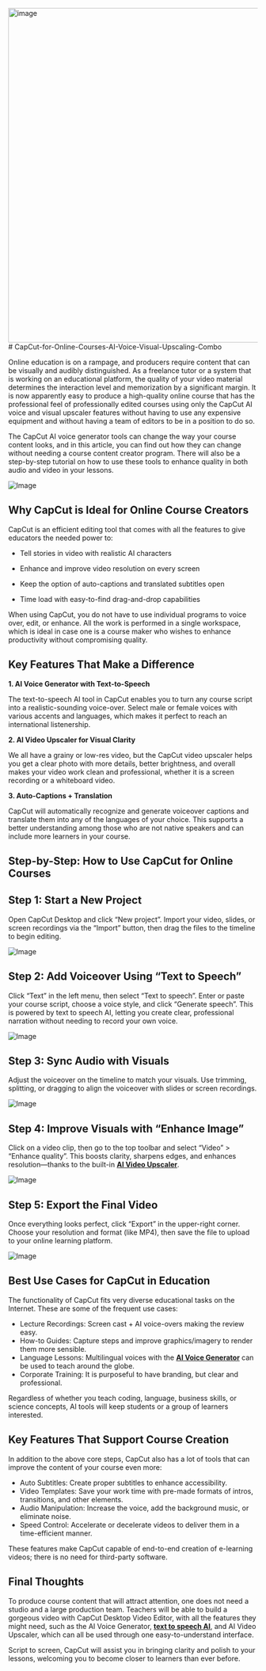 <img width="1280" height="676" alt="image" src="https://github.com/user-attachments/assets/50809359-a5f6-4284-b10b-284c115a1cb8" /># CapCut-for-Online-Courses-AI-Voice-Visual-Upscaling-Combo

Online education is on a rampage, and producers require content that can be visually and audibly distinguished. As a freelance tutor or a system that is working on an educational platform, the quality of your video material determines the interaction level and memorization by a significant margin. It is now apparently easy to produce a high-quality online course that has the professional feel of professionally edited courses using only the CapCut AI voice and visual upscaler features without having to use any expensive equipment and without having a team of editors to be in a position to do so.

The CapCut AI voice generator tools can change the way your course content looks, and in this article, you can find out how they can change without needing a course content creator program. There will also be a step-by-step tutorial on how to use these tools to enhance quality in both audio and video in your lessons.

![Image](https://i.ibb.co/JWtyYxH2/image1.jpg)

## Why CapCut is Ideal for Online Course Creators

CapCut is an efficient editing tool that comes with all the features to give educators the needed power to:

* Tell stories in video with realistic AI characters

* Enhance and improve video resolution on every screen

* Keep the option of auto-captions and translated subtitles open

* Time load with easy-to-find drag-and-drop capabilities

When using CapCut, you do not have to use individual programs to voice over, edit, or enhance. All the work is performed in a single workspace, which is ideal in case one is a course maker who wishes to enhance productivity without compromising quality.

## Key Features That Make a Difference

**1. AI Voice Generator with Text-to-Speech**

The text-to-speech AI tool in CapCut enables you to turn any course script into a realistic-sounding voice-over. Select male or female voices with various accents and languages, which makes it perfect to reach an international listenership.

**2. AI Video Upscaler for Visual Clarity**

We all have a grainy or low-res video, but the CapCut video upscaler helps you get a clear photo with more details, better brightness, and overall makes your video work clean and professional, whether it is a screen recording or a whiteboard video.

**3. Auto-Captions + Translation**

CapCut will automatically recognize and generate voiceover captions and translate them into any of the languages of your choice. This supports a better understanding among those who are not native speakers and can include more learners in your course.

## Step-by-Step: How to Use CapCut for Online Courses

## Step 1: Start a New Project

Open CapCut Desktop and click “New project”. Import your video, slides, or screen recordings via the “Import” button, then drag the files to the timeline to begin editing.

![Image](https://i.ibb.co/7JQnGYPJ/image2.jpg)

## Step 2: Add Voiceover Using “Text to Speech”

Click “Text” in the left menu, then select “Text to speech”. Enter or paste your course script, choose a voice style, and click “Generate speech”. This is powered by text to speech AI, letting you create clear, professional narration without needing to record your own voice.

![Image](https://i.ibb.co/s9chCG3Z/image3.jpg)

## Step 3: Sync Audio with Visuals

Adjust the voiceover on the timeline to match your visuals. Use trimming, splitting, or dragging to align the voiceover with slides or screen recordings.

![Image](https://i.ibb.co/hJL8yHSm/Untitled4.jpg)

## Step 4: Improve Visuals with “Enhance Image”

Click on a video clip, then go to the top toolbar and select “Video” > “Enhance quality”. This boosts clarity, sharpens edges, and enhances resolution—thanks to the built-in [**AI Video Upscaler**](https://www.capcut.com/tools/ai-video-upscaler).

![Image](https://i.ibb.co/jkVRfyCx/Untitled5.jpg)

## Step 5: Export the Final Video

Once everything looks perfect, click “Export” in the upper-right corner. Choose your resolution and format (like MP4), then save the file to upload to your online learning platform.

![Image](https://i.ibb.co/XfmF2pqf/Untitled6.jpg)

## Best Use Cases for CapCut in Education

The functionality of CapCut fits very diverse educational tasks on the Internet. These are some of the frequent use cases:

* Lecture Recordings: Screen cast + AI voice-overs making the review easy.
* How-to Guides: Capture steps and improve graphics/imagery to render them more sensible.
* Language Lessons: Multilingual voices with the [**AI Voice Generator**](https://www.capcut.com/tools/ai-voice-generator) can be used to teach around the globe.
* Corporate Training: It is purposeful to have branding, but clear and professional.

Regardless of whether you teach coding, language, business skills, or science concepts, AI tools will keep students or a group of learners interested.

## Key Features That Support Course Creation

In addition to the above core steps, CapCut also has a lot of tools that can improve the content of your course even more:

* Auto Subtitles: Create proper subtitles to enhance accessibility.
* Video Templates: Save your work time with pre-made formats of intros, transitions, and other elements.
* Audio Manipulation: Increase the voice, add the background music, or eliminate noise.
* Speed Control: Accelerate or decelerate videos to deliver them in a time-efficient manner.

These features make CapCut capable of end-to-end creation of e-learning videos; there is no need for third-party software.

## Final Thoughts

To produce course content that will attract attention, one does not need a studio and a large production team. Teachers will be able to build a gorgeous video with CapCut Desktop Video Editor, with all the features they might need, such as the AI Voice Generator, [**text to speech AI**](https://www.capcut.com/tools/text-to-speech), and AI Video Upscaler, which can all be used through one easy-to-understand interface.

Script to screen, CapCut will assist you in bringing clarity and polish to your lessons, welcoming you to become closer to learners than ever before.

